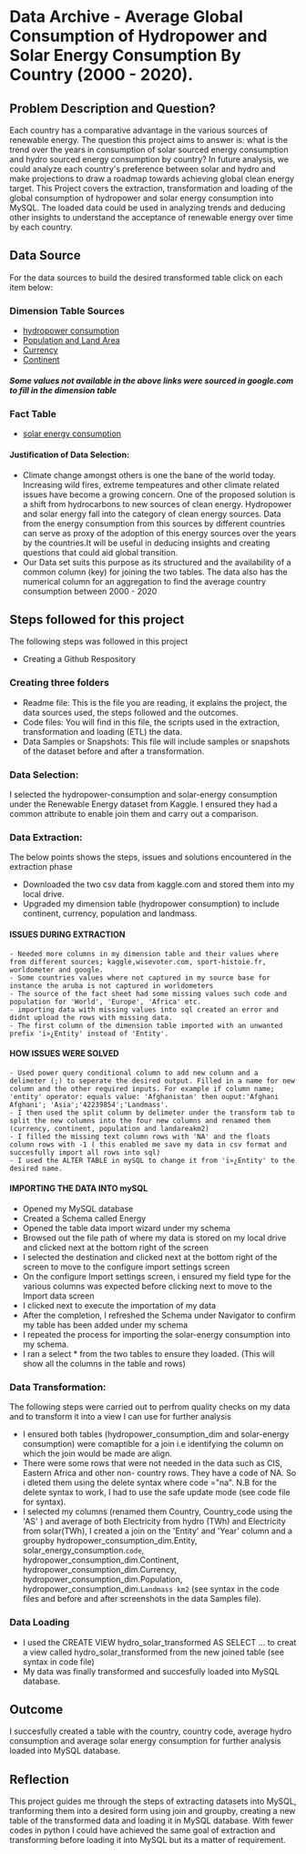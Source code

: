 # Data Archive - Average Global Consumption of Hydropower and Solar Energy Consumption By Country (2000 - 2020).
## Problem Description and Question?
Each country has a comparative advantage in the various sources of renewable energy. The question this project aims to answer is: what is the trend over the years in consumption of solar sourced energy consumption and hydro sourced energy consumption by country? In future analysis, we could analyze each country's preference between solar and hydro and make projections to draw a roadmap towards achieving global clean energy target. 
This Project covers the extraction, transformation and loading of the global consumption of hydropower and solar energy consumption into MySQL. The loaded data could be used in analyzing trends and deducing other insights to understand the acceptance of renewable energy over time by each country.

## Data Source
For the data sources to build the desired transformed table click on each item below:
### Dimension Table Sources
- [hydropower consumption](https://www.kaggle.com/datasets/programmerrdai/renewable-energy?select=hydropower-consumption.csv)
- [Population and Land Area](https://www.worldometers.info/geography/alphabetical-list-of-countries/)
- [Currency](https://sport-histoire.fr/en/Geography/Currencies_countries_of_the_world.php)
- [Continent](https://wisevoter.com/country-rankings/countries-by-continent/)
##### Some values not available in the above links were sourced in google.com to fill in the dimension table
### Fact Table
- [solar energy consumption](https://www.kaggle.com/datasets/programmerrdai/renewable-energy?select=solar-energy-consumption.csv)
  
#### Justification of Data Selection: 
- Climate change amongst others is one the bane of the world today. Increasing wild fires, extreme tempeatures and other climate related issues have become a growing concern. One of the proposed solution is a shift from hydrocarbons to new sources of clean energy. Hydropower and solar energy fall into the category of clean energy sources. Data from the energy consumption from this sources by different countries can serve as proxy of the adoption of this energy sources over the years by the countries.It will be useful in deducing insights and creating questions that could aid global transition. 
- Our Data set suits this purpose as its  structured and the availability of a common column (key) for joining the two tables. The data also has the numerical column for an aggregation to find the average country consumption between 2000 - 2020

## Steps followed for this project
The following steps was followed in this project
- Creating a Github Respository
  
### Creating three folders
  - Readme file: This is the file you are reading, it explains the project, the data sources used, the steps followed and the outcomes.
  - Code files: You will find in this file, the scripts used in the extraction, transformation and loading (ETL) the data.
  - Data Samples or Snapshots: This file will include samples or snapshots of the dataset before and after a transformation.
    
### Data Selection:
I selected the hydropower-consumption and solar-energy consumption under the Renewable Energy dataset from Kaggle. I ensured they had a common attribute to enable join them and carry out a comparison.
  
### Data Extraction:
The below points shows the steps, issues and solutions encountered in the extraction phase
  - Downloaded the two csv data from kaggle.com and stored them into my local drive.
  - Upgraded my dimension table (hydropower consumption) to include continent, currency, population and landmass.
    
#### ISSUES DURING EXTRACTION
    - Needed more columns in my dimension table and their values where from different sources; kaggle,wisevoter.com, sport-histoie.fr, worldometer and google.
    - Some countries values where not captured in my source base for instance the aruba is not captured in worldometers
    - The source of the fact sheet had some missing values such code and population for 'World', 'Europe', 'Africa' etc.
    - importing data with missing values into sql created an error and didnt upload the rows with missing data.
    - The first column of the dimension table imported with an unwanted prefix 'ï»¿Entity' instead of 'Entity'.
      
#### HOW ISSUES WERE SOLVED
    - Used power query conditional column to add new column and a delimeter (;) to seperate the desired output. Filled in a name for new column and the other required inputs. For example if column name; 'entity' operator: equals value: 'Afghanistan' then ouput:'Afghani Afghani'; 'Asia';'42239854';'Landmass'.
    - I then used the split column by delimeter under the transform tab to split the new columns into the four new columns and renamed them (currency, continent, population and landareakm2)
    - I filled the missing text column rows with 'NA' and the floats column rows with -1 ( this enabled me save my data in csv format and succesfully import all rows into sql)
    - I used the ALTER TABLE in mySQL to change it from 'ï»¿Entity' to the desired name.
      
#### IMPORTING THE DATA INTO mySQL
  - Opened my MySQL database
  - Created a Schema called Energy
  - Opened the table data import wizard under my schema
  - Browsed out the file path of where my data is stored on my local drive and clicked next at the bottom right of the screen
  - I selected the destination and clicked next at the bottom right of the screen to move to the configure import settings screen
  - On the configure Import settings screen, i ensured my field type for the various columns was expected before clicking next to move to the Import data screen
  - I clicked next to execute the importation of my data
  - After the completion, I refreshed the Schema under Navigator to confirm my table has been added under my schema
  - I repeated the process for importing the solar-energy consumption into my schema.
  - I ran a select * from the two tables to ensure they loaded. (This will show all the columns in the table and rows)
    
### Data Transformation: 
The following steps were carried out to perfrom quality checks on my data and to transform it into a view I can use for further analysis
  - I ensured both tables (hydropower_consumption_dim and solar-energy consumption) were comaptible for a join i.e identifying the column on which the join would be made are align.
  - There were some rows that were not needed in the data such as CIS, Eastern Africa and other non- country rows. They have a code of NA. So i dleted them using the delete syntax where code ="na". N.B for the delete syntax to work, I had to use the safe update mode (see code file for syntax).
  - I selected my columns (renamed them Country, Country_code using the 'AS' ) and average of both Electricity from hydro (TWh) and Electricity from solar(TWh), I created a join on the 'Entity' and 'Year' column and a  groupby hydropower_consumption_dim.Entity, solar_energy_consumption.`code`, hydropower_consumption_dim.Continent,  hydropower_consumption_dim.Currency, hydropower_consumption_dim.Population, hydropower_consumption_dim.`Landmass km2` (see syntax in the code files and before and after screenshots in the data Samples file).
 
### Data Loading
  - I used the CREATE VIEW hydro_solar_transformed AS SELECT ... to creat a view called hydro_solar_transformed from the new joined table (see syntax in code file)
  - My data was finally transformed and succesfully loaded into MySQL database.
  
## Outcome
I succesfully created a table with the country, country code, average hydro consumption and average solar energy consumption for further analysis loaded into MySQL database.

## Reflection
This project guides me through the steps of extracting datasets into MySQL, tranforming them into a desired form using join and groupby, creating a new table of the transformed data and loading it in MySQL database. With fewer codes in python I could have achieved the same goal of extraction and transforming before loading it into MySQL but its a matter of requirement. 
